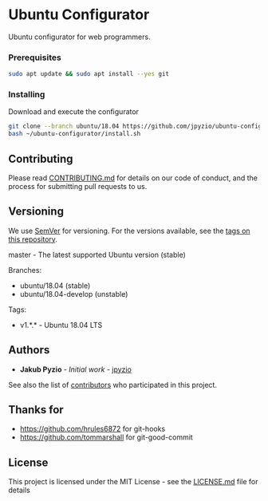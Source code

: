 # Ubuntu Configurator
Ubuntu configurator for web programmers.

### Prerequisites
```bash
sudo apt update && sudo apt install --yes git
```

### Installing
Download and execute the configurator
```bash
git clone --branch ubuntu/18.04 https://github.com/jpyzio/ubuntu-configurator.git ~/ubuntu-configurator
bash ~/ubuntu-configurator/install.sh
```

## Contributing
Please read [CONTRIBUTING.md](https://github.com/jpyzio/ubuntu-configurator/blob/master/CONTRIBUTING.md) for details on our code of conduct, and the process for submitting pull requests to us.

## Versioning
We use [SemVer](http://semver.org/) for versioning. For the versions available, see the [tags on this repository](https://github.com/jpyzio/ubuntu-configurator/tags). 

master - The latest supported Ubuntu version (stable)

Branches:
 - ubuntu/18.04 (stable)
 - ubuntu/18.04-develop (unstable)

Tags:
 - v1.\*.\* - Ubuntu 18.04 LTS

## Authors
* **Jakub Pyzio** - *Initial work* - [jpyzio](https://github.com/jpyzio)

See also the list of [contributors](https://github.com/jpyzio/ubuntu-configurator/contributors) who participated in this project.

## Thanks for
* https://github.com/hrules6872 for git-hooks
* https://github.com/tommarshall for git-good-commit

## License
This project is licensed under the MIT License - see the [LICENSE.md](https://github.com/jpyzio/ubuntu-configurator/blob/master/LICENSE.md) file for details
